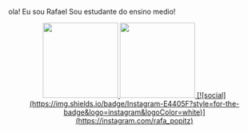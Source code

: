 ola! Eu sou Rafael Sou estudante do ensino medio!
<div align="center">
  <a href="https://github.com/rafaelpopitz">
    <img height="150em" src="https://github-readme-stats.vercel.app/api?username=rafaelpopitz&count_private=true&include_all_commits=true&show_icons=true&theme=dracula&hide_border=false&show_owner=true"/>
    <img height="150em" src="https://github-readme-stats.vercel.app/api/top-langs/?username=rafaelpopitz&theme=dracula&hide_border=false&&layout=compact"/>
  [![social](https://img.shields.io/badge/Instagram-E4405F?style=for-the-badge&logo=instagram&logoColor=white)](https://instagram.com/rafa_popitz)
